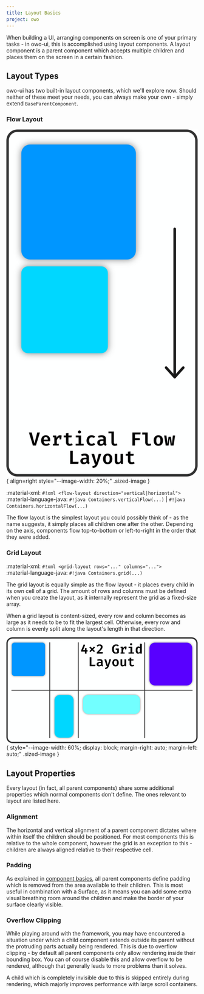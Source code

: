 ```yaml
---
title: Layout Basics
project: owo
---
```


When building a UI, arranging components on screen is one of your primary tasks - in owo-ui, this is accomplished using layout components. A layout component is a parent component which accepts multiple children and places them on the screen in a certain fashion.

## Layout Types
owo-ui has two built-in layout components, which we'll explore now. Should neither of these meet your needs, you can always make your own - simply extend `BaseParentComponent`.

### Flow Layout
![vertical flow layout reference](../../assets/owo/flow-layout-reference.png){ align=right style="--image-width: 20%;" .sized-image }

:material-xml: `#!xml <flow-layout direction="vertical|​horizontal">` <br>
:material-language-java: `#!java Containers.verticalFlow(...)` | `#!java Containers.horizontalFlow(...)`

The flow layout is the simplest layout you could possibly think of - as the name suggests, it simply places all children one after the other. Depending on the axis, components flow top-to-bottom or left-to-right in the order that they were added.


### Grid Layout
:material-xml: `#!xml <grid-layout rows="..." columns="...">`<br>
:material-language-java: `#!java Containers.grid(...)`

The grid layout is equally simple as the flow layout - it places every child in its own cell of a grid. The amount of rows and columns must be defined when you create the layout, as it internally represent the grid as a fixed-size array.

When a grid layout is content-sized, every row and column becomes as large as it needs to be to fit the largest cell. Otherwise, every row and column is evenly split along the layout's length in that direction.

![grid layout reference](../../assets/owo/grid-layout-reference.png){ style="--image-width: 60%; display: block; margin-right: auto; margin-left: auto;" .sized-image }

## Layout Properties

Every layout (in fact, all parent components) share some additional properties which normal components don't define. The ones relevant to layout are listed here.

### Alignment

The horizontal and vertical alignment of a parent component dictates where within itself the children should be positioned. For most components this is relative to the whole component, however the grid is an exception to this - children are always aligned relative to their respective cell.

### Padding

As explained in [component basics](component-basics.md#padding), all parent components define padding which is removed from the area available to their children. This is most useful in combination with a Surface, as it means you can add some extra visual breathing room around the children and make the border of your surface clearly visible.

### Overflow Clipping

While playing around with the framework, you may have encountered a situation under which a child component extends outside its parent without the protruding parts actually being rendered. This is due to overflow clipping - by default all parent components only allow rendering inside their bounding box. You can of course disable this and allow overflow to be rendered, although that generally leads to more problems than it solves.

A child which is completely invisible due to this is skipped entirely during rendering, which majorly improves performance with large scroll containers.